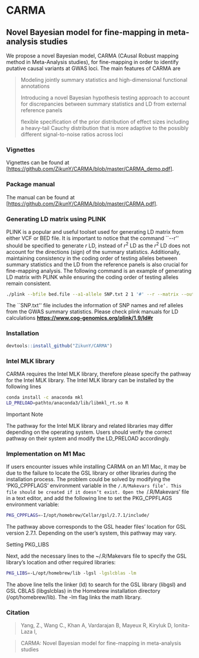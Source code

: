 # CARMA
## Novel Bayesian model for fine-mapping in meta-analysis studies


We propose a novel Bayesian model, CARMA (CAusal Robust mapping method in Meta-Analysis studies), for fine-mapping in order to identify putative causal variants at GWAS loci. The main features of CARMA are

> Modeling jointly summary statistics and high-dimensional functional annotations
>
> Introducing a novel Bayesian hypothesis testing approach to account for discrepancies between summary statistics and LD from external reference panels
>
> flexible specification of the prior distribution of effect sizes including a heavy-tail Cauchy distribution that is more adaptive to the possibly different signal-to-noise ratios across loci

### Vignettes
Vignettes can be found at [https://github.com/ZikunY/CARMA/blob/master/CARMA_demo.pdf].

### Package manual
The manual can be found at [https://github.com/ZikunY/CARMA/blob/master/CARMA.pdf].

### Generating LD matrix using PLINK

PLINK is a popular and useful toolset used for generating LD matrix from either VCF or BED file. It is important to notice that the command ``--r'' should be specified to generate $r$ LD, instead of $r^2$ LD as the $r^2$ LD does not account for the directions (sign) of the summary statistics. Additionally, maintaining consistency in the coding order of testing alleles between summary statistics and the LD from the reference panels is also crucial for fine-mapping analysis. The following command is an example of generating LD matrix with PLINK while ensuring the coding order of testing alleles remain consistent.  
```bash
./plink --bfile bed.file --a1-allele SNP.txt 2 1 '#' --r --matrix --out LD
```
The ``SNP.txt'' file includes the information of SNP names and ref alleles from the GWAS summary statistics. Please check plink manuals for LD calculations 
**https://www.cog-genomics.org/plink/1.9/ld#r**

### Installation
```r
devtools::install_github("ZikunY/CARMA")
```
### Intel MLK library 
CARMA requires the Intel MLK library, therefore please specify the pathway for the Intel MLK library. The Intel MLK library can be installed by the following lines

```bash
conda install -c anaconda mkl
LD_PRELOAD=pathto/anaconda3/lib/libmkl_rt.so R
```
Important Note

The pathway for the Intel MLK library and related libraries may differ depending on the operating system. Users should verify the correct pathway on their system and modify the LD_PRELOAD accordingly.

### Implementation on M1 Mac
If users encounter issues while installing CARMA on an M1 Mac, it may be due to the failure to locate the GSL library or other libraries during the installation process. The problem could be solved by modifying the ‘PKG_CPPFLAGS’ environment variable in the `/.R/Makevars file’. This file should be created if it doesn’t exist. Open the `/.R/Makevars’ file in a text editor, and add the following line to set the PKG_CPPFLAGS environment variable:

```bash
PKG_CPPFLAGS=-I/opt/homebrew/Cellar/gsl/2.7.1/include/
```
The pathway above corresponds to the GSL header files’ location for GSL version 2.7.1. Depending on the user’s system, this pathway may vary.

Setting PKG_LIBS

Next, add the necessary lines to the ~/.R/Makevars file to specify the GSL library’s location and other required libraries:
```bash
PKG_LIBS=-L/opt/homebrew/lib -lgsl -lgslcblas -lm
```
The above line tells the linker (ld) to search for the GSL library (libgsl) and GSL CBLAS (libgslcblas) in the Homebrew installation directory (/opt/homebrew/lib). The -lm flag links the math library.


### Citation

> Yang, Z.,  Wang C., Khan A, Vardarajan B,  Mayeux R,  Kiryluk D, Ionita-Laza I, 

> CARMA: Novel Bayesian model for fine-mapping in meta-analysis studies
